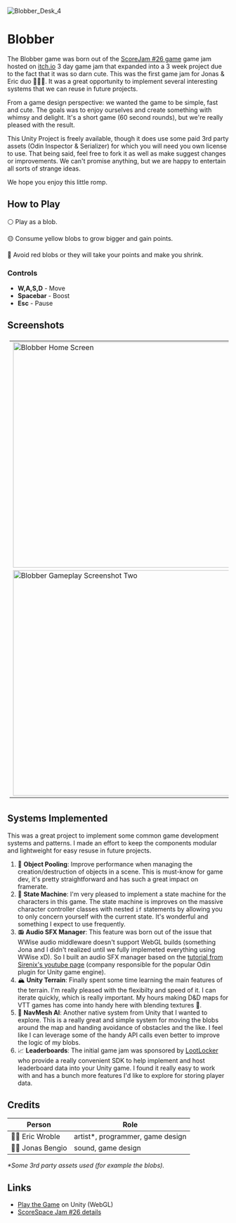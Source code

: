 ![Blobber_Desk_4](https://github.com/Smaths/ScoreSpaceJam26/assets/13316137/626cb5ae-0104-4400-8c47-aa86c07dcaf0)

# Blobber
The Blobber game was born out of the [ScoreJam #26 game](https://itch.io/jam/scorejam26) game jam hosted on [itch.io](https://itch.io/) 3 day game jam that expanded into a 3 week project due to the fact that it was so darn cute. This was the first game jam for Jonas & Eric duo 🤜💥🤛. It was a great opportunity to implement several interesting systems that we can reuse in future projects. 

From a game design perspective: we wanted the game to be simple, fast and cute. The goals was to enjoy ourselves and create something with whimsy and delight. It's a short game (60 second rounds), but we're really pleased with the result.

This Unity Project is freely available, though it does use some paid 3rd party assets (Odin Inspector & Serializer) for which you will need you own license to use. That being said, feel free to fork it as well as make suggest changes or improvements. We can't promise anything, but we are happy to entertain all sorts of strange ideas. 

We hope you enjoy this little romp. 

## How to Play 
⚪️ Play as a blob. 

🟡 Consume yellow blobs to grow bigger and gain points. 

🔴 Avoid red blobs or they will take your points and make you shrink. 

### Controls
- **W,A,S,D** - Move
- **Spacebar** - Boost
- **Esc** - Pause

## Screenshots

<table style="padding:5px">
  <tr>
    <td><img src="https://github.com/Smaths/ScoreSpaceJam26/assets/13316137/5b06535e-c883-44a6-a223-0a3aca838b62" alt="Blobber Home Screen" width = 512px></td>
    <td><img src="https://github.com/Smaths/ScoreSpaceJam26/assets/13316137/dc0a3a2c-e451-4802-94fd-16a34df7e93c" alt="Blobber Gameplay Screenshot One" width = 512px></td>
  </tr>
  <tr>
    <td><img src="https://github.com/Smaths/ScoreSpaceJam26/assets/13316137/f26d5df6-4567-4b82-a8ae-fbf34e61f825" alt="Blobber Gameplay Screenshot Two" width = 512px></td>
    <td><img src="https://github.com/Smaths/ScoreSpaceJam26/assets/13316137/1cc8f6da-9572-42dd-af35-c91ccc8817e3" alt="Blobber Gameplay Screenshot Three" width = 512px></td>
  </tr>
</table>

## Systems Implemented
This was a great project to implement some common game development systems and patterns. I made an effort to keep the components modular and lightweight for easy resuse in future projects. 
1. 🤿 **Object Pooling**: Improve performance when managing the creation/destruction of objects in a scene. This is must-know for game dev, it's pretty straightforward and has such a great impact on framerate.
2. 🤖 **State Machine**: I'm very pleased to implement a state machine for the characters in this game. The state machine is improves on the massive character controller classes with nested `if` statements by allowing you to only concern yourself with the current state. It's wonderful and something I expect to use frequently.
3. 📻 **Audio SFX Manager**: This feature was born out of the issue that WWise audio middleware doesn't support WebGL builds (something Jona and I didn't realized until we fully implemeted everything using WWise xD). So I built an audio SFX manager based on the [tutorial from Sirenix's youtube page](https://www.youtube.com/watch?v=bJ3Bu9kpZAA) (company responsible for the popular Odin plugin for Unity game engine).
4. 🏔 **Unity Terrain**: Finally spent some time learning the main features of the terrain. I'm really pleased with the flexibilty and speed of it. I can iterate quickly, which is really important. My hours making D&D maps for VTT games has come into handy here with blending textures 🦄.
5. 🧭 **NavMesh AI**: Another native system from Unity that I wanted to explore. This is a really great and simple system for moving the blobs around the map and handing avoidance of obstacles and the like. I feel like I can leverage some of the handy API calls even better to improve the logic of my blobs.
6. 📈 **Leaderboards**: The initial game jam was sponsored by [LootLocker](https://lootlocker.com/) who provide a really convenient SDK to help implement and host leaderboard data into your Unity game. I found it really easy to work with and has a bunch more features I'd like to explore for storing player data. 

## Credits
| Person | Role| 
| --- | --- | 
| 🧙‍♂️ Eric Wroble | artist*, programmer, game design |
| 👨‍🚀 Jonas Bengio | sound, game design | 

_*Some 3rd party assets used (for example the blobs)._

## Links
- [Play the Game](https://play.unity.com/mg/other/webgl-builds-356030) on Unity (WebGL)
- [ScoreSpace Jam #26 details](https://itch.io/jam/scorejam26)

